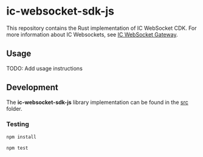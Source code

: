 # ic-websocket-sdk-js

This repository contains the Rust implementation of IC WebSocket CDK. For more information about IC Websockets, see [IC WebSocket Gateway](https://github.com/omnia-network/ic-websocket-gateway).

## Usage

TODO: Add usage instructions

## Development

The **ic-websocket-sdk-js** library implementation can be found in the [src](./src/) folder.

### Testing

```bash
npm install

npm test
```
